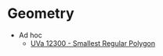 # Geometry

* Ad hoc
  * [UVa 12300 - Smallest Regular Polygon](http://uva.onlinejudge.org/index.php?option=com_onlinejudge&Itemid=8&category=278&page=show_problem&problem=3722)
